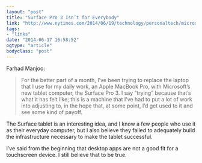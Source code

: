 ```yaml
---
layout: "post"
title: "Surface Pro 3 Isn’t for Everybody"
link: "http://www.nytimes.com/2014/06/19/technology/personaltech/microsofts-surface-pro-3-isnt-for-everybody.html?_r=0"
tags: 
- "links"
date: "2014-06-17 16:58:52"
ogtype: "article"
bodyclass: "post"
---
```


Farhad Manjoo:

> For the better part of a month, I’ve been trying to replace the laptop that I use for my daily work, an Apple MacBook Pro, with Microsoft’s new tablet computer, the Surface Pro 3. I say “trying” because that’s what it has felt like; this is a machine that I’ve had to put a lot of work into adjusting to, in the hope that, at some point, I’d get used to it and see some kind of payoff.

The Surface tablet is an interesting idea, and I know a few people who use it as their everyday computer, but I also believe they failed to adequately build the infrastructure necessary to make the tablet successful.

I’ve said from the beginning that desktop apps are not a good fit for a touchscreen device. I still believe that to be true.